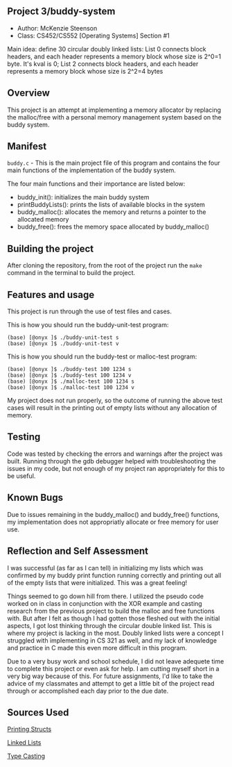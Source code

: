 ## Project 3/buddy-system 

* Author: McKenzie Steenson
* Class: CS452/CS552 [Operating Systems] Section #1

Main idea: define 30 circular doubly linked lists:
List 0 connects block headers, and each header
represents a memory block whose size is 2^0=1 byte.
It's kval is 0;
List 2 connects block headers, and each header represents a memory block whose size is 2^2=4 bytes

## Overview

This project is an attempt at implementing a memory allocator by replacing the malloc/free with a personal memory management system based on the buddy system.


## Manifest

`buddy.c` - This is the main project file of this program and contains the four main functions of the implementation of the buddy system. 

The four main functions and their importance are listed below:

- buddy_init(): initializes the main buddy system
- printBuddyLists(): prints the lists of available blocks in the system
- buddy_malloc(): allocates the memory and returns a pointer to the allocated memory
- buddy_free(): frees the memory space allocated by buddy_malloc()

## Building the project

After cloning the repository, from the root of the project run the `make` command in the terminal to build the project. 

## Features and usage

This project is run through the use of test files and cases.

This is how you should run the buddy-unit-test program:
```
(base) [@onyx ]$ ./buddy-unit-test s
(base) [@onyx ]$ ./buddy-unit-test v
```

This is how you should run the buddy-test or malloc-test program:
```
(base) [@onyx ]$ ./buddy-test 100 1234 s
(base) [@onyx ]$ ./buddy-test 100 1234 v
(base) [@onyx ]$ ./malloc-test 100 1234 s
(base) [@onyx ]$ ./malloc-test 100 1234 v
```

My project does not run properly, so the outcome of running the above test cases will result in the printing out of empty lists without any allocation of memory.

## Testing

Code was tested by checking the errors and warnings after the project was built. Running through the gdb debugger helped with troubleshooting the issues in my code, but not enough of my project ran appropriately for this to be useful.

## Known Bugs

Due to issues remaining in the buddy_malloc() and buddy_free() functions, my implementation does not appropriatly allocate or free memory for user use. 

## Reflection and Self Assessment

I was successful (as far as I can tell) in initializing my lists which was confirmed by my buddy print function running correctly and printing out all of the empty lists that were initialized. This was a great feeling!

Things seemed to go down hill from there. I utilized the pseudo code worked on in class in conjunction with the XOR example and casting research from the previous project to build the malloc and free functions with. But after I felt as though I had gotten those fleshed out with the initial aspects, I got lost thinking through the circular double linked list. This is where my project is lacking in the most. Doubly linked lists were a concept I struggled with implementing in CS 321 as well, and my lack of knowledge and practice in C made this even more difficult in this program.

Due to a very busy work and school schedule, I did not leave adequete time to complete this project or even ask for help. I am cutting myself short in a very big way because of this. For future assignments, I'd like to take the advice of my classmates and attempt to get a little bit of the project read through or accomplished each day prior to the due date. 

## Sources Used
[Printing Structs](https://stackoverflow.com/questions/41304497/print-the-structure-fields-and-values-in-c)

[Linked Lists](https://stackoverflow.com/questions/20418624/how-to-check-if-a-linked-list-is-empty)

[Type Casting](https://www.tutorialspoint.com/cprogramming/c_type_casting.htm)